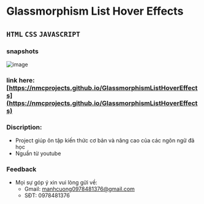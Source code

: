 
# Glassmorphism List Hover Effects
## `HTML` `CSS` `JAVASCRIPT`
### snapshots
![image](https://user-images.githubusercontent.com/97510701/149153872-573b7430-9b14-49ed-bd6f-324a7ceb5b99.png)


### link here: [https://nmcprojects.github.io/GlassmorphismListHoverEffects](https://nmcprojects.github.io/GlassmorphismListHoverEffects)
### Discription:
  - Project giúp ôn tập kiến thức cơ bản và nâng cao của các ngôn ngữ đã học
  - Nguần từ youtube

### Feedback 
  - Mọi sự góp ý xin vui lòng gửi về:
    + Gmail: manhcuong0978481376@gmail.com
    + SĐT: 0978481376  
